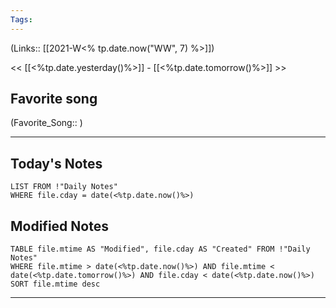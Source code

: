 ```yaml
---
Tags:
---
```

(Links:: [[2021-W<% tp.date.now("WW", 7) %>]])

<< [[<%tp.date.yesterday()%>]] - [[<%tp.date.tomorrow()%>]] >>
## Favorite song
(Favorite_Song:: )
___
## Today's Notes
```dataview
LIST FROM !"Daily Notes"
WHERE file.cday = date(<%tp.date.now()%>)
```
## Modified Notes
```dataview
TABLE file.mtime AS "Modified", file.cday AS "Created" FROM !"Daily Notes" 
WHERE file.mtime > date(<%tp.date.now()%>) AND file.mtime < date(<%tp.date.tomorrow()%>) AND file.cday < date(<%tp.date.now()%>)
SORT file.mtime desc
```
___

